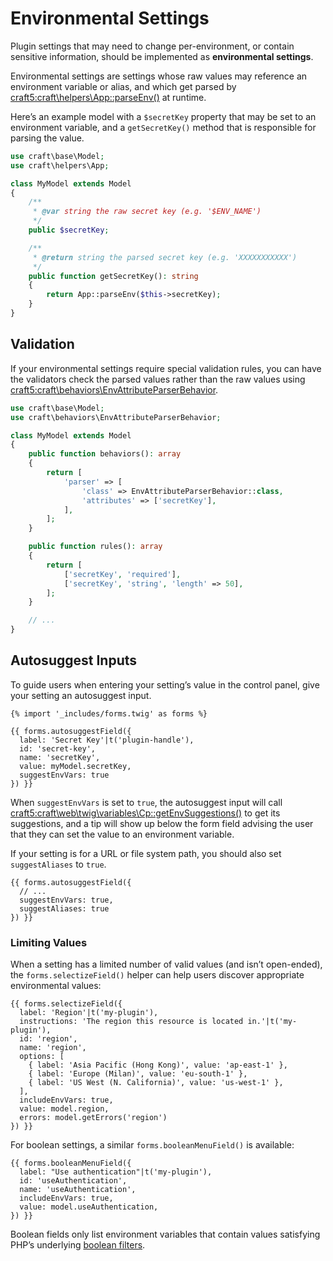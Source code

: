 # Environmental Settings

Plugin settings that may need to change per-environment, or contain sensitive information, should be implemented as **environmental settings**.

Environmental settings are settings whose raw values may reference an environment variable or alias, and which get parsed by <craft5:craft\helpers\App::parseEnv()> at runtime.

Here’s an example model with a `$secretKey` property that may be set to an environment variable, and a `getSecretKey()` method that is responsible for parsing the value.

```php
use craft\base\Model;
use craft\helpers\App;

class MyModel extends Model
{
    /**
     * @var string the raw secret key (e.g. '$ENV_NAME')
     */
    public $secretKey;

    /**
     * @return string the parsed secret key (e.g. 'XXXXXXXXXXX')
     */
    public function getSecretKey(): string
    {
        return App::parseEnv($this->secretKey);
    }
}
```

## Validation

If your environmental settings require special validation rules, you can have the validators check the parsed values rather than the raw values using <craft5:craft\behaviors\EnvAttributeParserBehavior>.

```php
use craft\base\Model;
use craft\behaviors\EnvAttributeParserBehavior;

class MyModel extends Model
{
    public function behaviors(): array
    {
        return [
            'parser' => [
                'class' => EnvAttributeParserBehavior::class,
                'attributes' => ['secretKey'],
            ],
        ];
    }

    public function rules(): array
    {
        return [
            ['secretKey', 'required'],
            ['secretKey', 'string', 'length' => 50],
        ];
    }

    // ...
}
```

## Autosuggest Inputs

To guide users when entering your setting’s value in the control panel, give your setting an autosuggest input.

```twig
{% import '_includes/forms.twig' as forms %}

{{ forms.autosuggestField({
  label: 'Secret Key'|t('plugin-handle'),
  id: 'secret-key',
  name: 'secretKey',
  value: myModel.secretKey,
  suggestEnvVars: true
}) }}
```

When `suggestEnvVars` is set to `true`, the autosuggest input will call <craft5:craft\web\twig\variables\Cp::getEnvSuggestions()> to get its suggestions, and a tip will show up below the form field advising the user that they can set the value to an environment variable.

If your setting is for a URL or file system path, you should also set `suggestAliases` to `true`.

```twig{4}
{{ forms.autosuggestField({
  // ...
  suggestEnvVars: true,
  suggestAliases: true
}) }}
```

### Limiting Values

When a setting has a limited number of valid values (and isn’t open-ended), the `forms.selectizeField()` helper can help users discover appropriate environmental values:

```twig{11}
{{ forms.selectizeField({
  label: 'Region'|t('my-plugin'),
  instructions: 'The region this resource is located in.'|t('my-plugin'),
  id: 'region',
  name: 'region',
  options: [
    { label: 'Asia Pacific (Hong Kong)', value: 'ap-east-1' },
    { label: 'Europe (Milan)', value: 'eu-south-1' },
    { label: 'US West (N. California)', value: 'us-west-1' },
  ],
  includeEnvVars: true,
  value: model.region,
  errors: model.getErrors('region')
}) }}
```

For boolean settings, a similar `forms.booleanMenuField()` is available:

```twig
{{ forms.booleanMenuField({
  label: "Use authentication"|t('my-plugin'),
  id: 'useAuthentication',
  name: 'useAuthentication',
  includeEnvVars: true,
  value: model.useAuthentication,
}) }}
```

Boolean fields only list environment variables that contain values satisfying PHP’s underlying [boolean filters](https://www.php.net/manual/en/filter.filters.validate.php).
